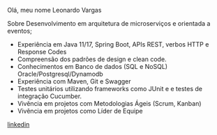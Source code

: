 Olá, meu nome Leonardo Vargas

Sobre
Desenvolvimento em arquitetura de microserviços e orientada a eventos;

- Experiência em Java 11/17, Spring Boot, APIs REST, verbos HTTP e Response Codes
- Compreensão dos padrões de design e clean code.
- Conhecimentos em Banco de dados (SQL e NoSQL) Oracle/Postgresql/Dynamodb
- Experiência com Maven, Git e Swagger
- Testes unitários utilizando frameworks como JUnit e e testes de integração Cucumber.
- Vivência em projetos com Metodologias Ágeis (Scrum, Kanban)
- Vivência em projetos como Líder de Equipe

[linkedin](https://www.linkedin.com/in/leonardo-vargas-2194ba2a/)
